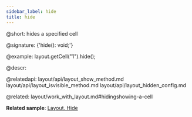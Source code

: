 ```yaml
---
sidebar_label: hide
title: hide
---          
```


@short: hides a specified cell

@signature: {'hide(): void;'}

@example:
layout.getCell("1").hide();


@descr:

@relatedapi:
layout/api/layout_show_method.md
layout/api/layout_isvisible_method.md
layout/api/layout_hidden_config.md

@related: layout/work_with_layout.md#hidingshowing-a-cell

**Related sample**: [Layout. Hide](https://snippet.dhtmlx.com/u0jd8ah3)
